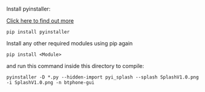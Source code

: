 Install pyinstaller: 

[Click here to find out more](https://pypi.org/project/pyinstaller/)

```
pip install pyinstaller
```

Install any other required modules using pip again

```
pip install <Module>
```

and run this command inside this directory to compile:

```
pyinstaller -D *.py --hidden-import pyi_splash --splash SplashV1.0.png -i SplashV1.0.png -n btphone-gui
```
